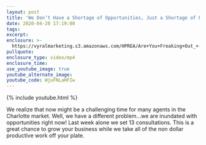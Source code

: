 ```yaml
---
layout: post
title: 'We Don’t Have a Shortage of Opportunities, Just a Shortage of People Power!'
date: 2020-04-20 17:19:00
tags:
excerpt:
enclosure: >-
  https://vyralmarketing.s3.amazonaws.com/HPREA/Are+You+Freaking+Out_+-+Charlotte+Real+Estate+Agent.mp4
pullquote:
enclosure_type: video/mp4
enclosure_time:
use_youtube_image: true
youtube_alternate_image:
youtube_code: WjuFNLaHFIw
---
```


{% include youtube.html %}

We realize that now might be a challenging time for many agents in the Charlotte market. Well, we have a different problem...we are inundated with opportunities right now\! Last week alone we set 13 consultations. This is a great chance to grow your business while we take all of the non dollar productive work off your plate.